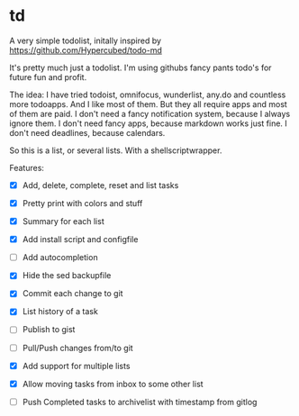 # td
A very simple todolist, initally inspired by https://github.com/Hypercubed/todo-md

It's pretty much just a todolist. 
I'm using githubs fancy pants todo's for future fun and profit.

The idea:
I have tried todoist, omnifocus, wunderlist, any.do and countless more todoapps. And I like most of them.
But they all require apps and most of them are paid. 
I don't need a fancy notification system, because I always ignore them.
I don't need fancy apps, because markdown works just fine.
I don't need deadlines, because calendars.

So this is a list, or several lists. With a shellscriptwrapper. 

Features:
 - [X] Add, delete, complete, reset and list tasks
 - [X] Pretty print with colors and stuff
 - [X] Summary for each list
 - [X] Add install script and configfile
 - [ ] Add autocompletion
 - [X] Hide the sed backupfile
 - [X] Commit each change to git
 - [X] List history of a task
 - [ ] Publish to gist
 - [ ] Pull/Push changes from/to git
 - [X] Add support for multiple lists
 - [X] Allow moving tasks from inbox to some other list
 - [ ] Push Completed tasks to archivelist with timestamp from gitlog


